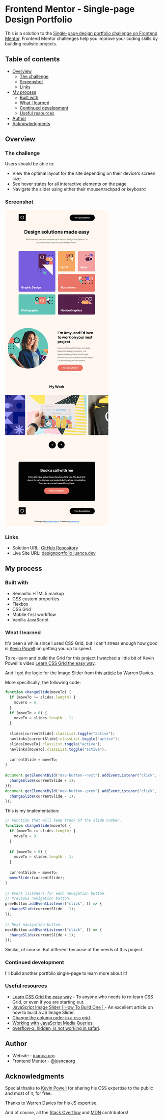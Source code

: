 # Frontend Mentor - Single-page Design Portfolio

This is a solution to the [Single-page design portfolio challenge on Frontend Mentor](https://www.frontendmentor.io/challenges/singlepage-design-portfolio-2MMhyhfKVo). Frontend Mentor challenges help you improve your coding skills by building realistic projects.

## Table of contents

- [Overview](#overview)
  - [The challenge](#the-challenge)
  - [Screenshot](#screenshot)
  - [Links](#links)
- [My process](#my-process)
  - [Built with](#built-with)
  - [What I learned](#what-i-learned)
  - [Continued development](#continued-development)
  - [Useful resources](#useful-resources)
- [Author](#author)
- [Acknowledgments](#acknowledgments)

## Overview

### The challenge

Users should be able to:

- View the optimal layout for the site depending on their device's screen size
- See hover states for all interactive elements on the page
- Navigate the slider using either their mouse/trackpad or keyboard

### Screenshot

![](./design/screenshot.png)

### Links

- Solution URL: [GitHub Repository](https://github.com/juancaorg/design-portfolio-sp)
- Live Site URL: [designportfolio.juanca.dev](https://designportfolio.juanca.dev/)

## My process

### Built with

- Semantic HTML5 markup
- CSS custom properties
- Flexbox
- CSS Grid
- Mobile-first workflow
- Vanilla JavaScript

### What I learned

It's been a while since I used CSS Grid, but I can't stress enough how good is [Kevin Powell](https://www.kevinpowell.co) on getting you up to speed.

To re-learn and build the Grid for this project I watched a little bit of Kevin Powell's video [Learn CSS Grid the easy way](https://www.youtube.com/watch?v=rg7Fvvl3taU).

And I got the logic for the Image Slider from this [article](https://alvarotrigo.com/blog/javascript-slider-how-to-make-one/) by Warren Davies.

More specifically, the following code:

```js
function changeSlide(moveTo) {
  if (moveTo >= slides.length) {
    moveTo = 0;
  }
  if (moveTo < 0) {
    moveTo = slides.length - 1;
  }

  slides[currentSlide].classList.toggle("active");
  navlinks[currentSlide].classList.toggle("active");
  slides[moveTo].classList.toggle("active");
  navlinks[moveTo].classList.toggle("active");

  currentSlide = moveTo;
}

document.getElementById("nav-button--next").addEventListener("click", () => {
  changeSlide(currentSlide + 1);
});
document.getElementById("nav-button--prev").addEventListener("click", () => {
  changeSlide(currentSlide - 1);
});
```

This is my implementation:

```js
// Function that will keep track of the slide number.
function changeSlide(moveTo) {
  if (moveTo >= slides.length) {
    moveTo = 0;
  }

  if (moveTo < 0) {
    moveTo = slides.length - 1;
  }

  currentSlide = moveTo;
  moveSlider(currentSlide);
}

// Event listeners for each navigation button.
// Previous navigation button.
prevButton.addEventListener("click", () => {
  changeSlide(currentSlide - 1);
});

// Next navigation button.
nextButton.addEventListener("click", () => {
  changeSlide(currentSlide + 1);
});
```

Similar, of course. But different because of the needs of this project.

### Continued development

I'll build another portfolio single-page to learn more about it!

### Useful resources

- [Learn CSS Grid the easy way](https://www.youtube.com/watch?v=rg7Fvvl3taU) - To anyone who needs to re-learn CSS Grid, or even if you are starting out.
- [JavaScript Image Slider [ How To Build One ] ](https://alvarotrigo.com/blog/javascript-slider-how-to-make-one/) - An excellent article on how to build a JS Image Slider.
- [Change the column order in a css grid](https://stackoverflow.com/questions/45367864/change-the-column-order-in-a-css-grid#45373587).
- [Working with JavaScript Media Queries](https://css-tricks.com/working-with-javascript-media-queries/).
- [overflow-x: hidden, is not working in safari](https://stackoverflow.com/questions/32666663/overflow-x-hidden-is-not-working-in-safari).

## Author

- Website - [juanca.org](https://www.juanca.org)
- Frontend Mentor - [@juancaorg](https://www.frontendmentor.io/profile/juancaorg)

## Acknowledgments

Special thanks to [Kevin Powell](https://www.kevinpowell.co/) for sharing his CSS expertise to the public and most of it, for free.

Thanks to [Warren Davies](https://alvarotrigo.com/blog/javascript-slider-how-to-make-one/) for his JS expertise.

And of course, all the [Stack Overflow](https://stackoverflow.com/) and [MDN](https://developer.mozilla.org/en-US/) contributors!
